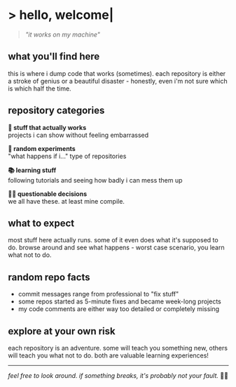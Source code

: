 # > hello, welcome|

> *"it works on my machine"*

## what you'll find here

this is where i dump code that works (sometimes). each repository is either a stroke of genius or a beautiful disaster - honestly, even i'm not sure which is which half the time.

## repository categories

**🚀 stuff that actually works**  
projects i can show without feeling embarrassed

**🧪 random experiments**  
"what happens if i..." type of repositories

**📚 learning stuff**  
following tutorials and seeing how badly i can mess them up

**🤷‍♂️ questionable decisions**  
we all have these. at least mine compile.
## what to expect

most stuff here actually runs. some of it even does what it's supposed to do. browse around and see what happens - worst case scenario, you learn what not to do.

## random repo facts

- commit messages range from professional to "fix stuff"
- some repos started as 5-minute fixes and became week-long projects
- my code comments are either way too detailed or completely missing

## explore at your own risk

each repository is an adventure. some will teach you something new, others will teach you what not to do. both are valuable learning experiences!

---

*feel free to look around. if something breaks, it's probably not your fault.* 🤷‍♂️
